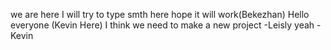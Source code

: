 we are here
I will try to type smth here hope it will work(Bekezhan) 
Hello everyone (Kevin Here)
I think we need to make a new project -Leisly
yeah - Kevin 